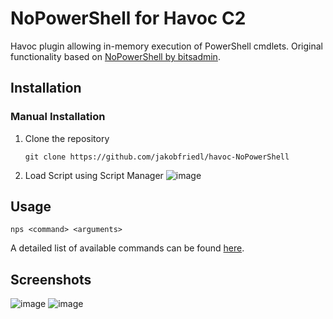 # NoPowerShell for Havoc C2
Havoc plugin allowing in-memory execution of PowerShell cmdlets. Original functionality based on [NoPowerShell by bitsadmin](https://github.com/bitsadmin/nopowershell).

## Installation 
### Manual Installation
1. Clone the repository
   ```
   git clone https://github.com/jakobfriedl/havoc-NoPowerShell
   ```
3. Load Script using Script Manager
   ![image](https://github.com/jakobfriedl/havoc-NoPowerShell/assets/71284620/82bd8f03-7e19-47a2-beac-6f6c2d90c31e)

## Usage
```
nps <command> <arguments>
```
A detailed list of available commands can be found [here](https://github.com/bitsadmin/nopowershell/blob/master/CHEATSHEET.md).

## Screenshots
![image](https://github.com/jakobfriedl/havoc-NoPowerShell/assets/71284620/ffcf67c3-0b2f-499a-a215-518653a7ec87)
![image](https://github.com/jakobfriedl/havoc-NoPowerShell/assets/71284620/0aef1f03-cf94-45fa-a4a1-9e631e470721)
